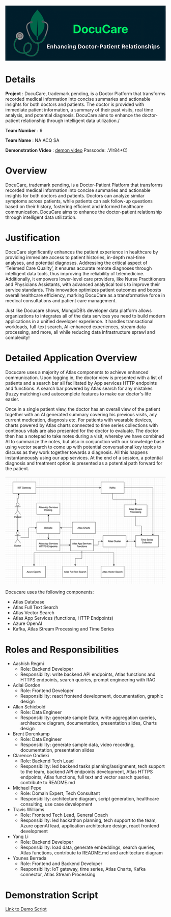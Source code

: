 ![LogoTitle](Screenshots/Docucare_LogoTitle.png)

# Details

**Project** : DocuCare, trademark pending, is a Doctor Platform that transforms recorded medical information into concise summaries and actionable insights for both doctors and patients. The doctor is provided with immediate patient information, a summary of their past visits, real time analysis, and potential diagnosis. DocuCare aims to enhance the doctor-patient relationship through intelligent data utilization./ 

**Team Number** : 9  

**Team Name** : NA ACQ SA  

**Demonstration Video** : [demon video](https://mongodb.zoom.com/rec/share/2iRbR8D1MKidumrsCfXgi7qr94XUIGuriAY0L9DJidDGY3N3kPc5JqMCAENRtYUU.hT1rAJl2rAADay5E)
 Passcode: .V!r84+C)  

# Overview

DocuCare, trademark pending, is a Doctor-Patient Platform that transforms recorded medical information into concise summaries and actionable insights for both doctors and patients. Doctors can analyze similar symptoms across patients, while patients can ask follow-up questions based on their history, fostering efficient and informed healthcare communication. DocuCare aims to enhance the doctor-patient relationship through intelligent data utilization.

# Justification
 
DocuCare significantly enhances the patient experience in healthcare by providing immediate access to patient histories, in-depth real-time analyses, and potential diagnoses. Addressing the critical aspect of ‘Telemed Care Quality’, it ensures accurate remote diagnoses through intelligent data tools, thus improving the reliability of telemedicine. Additionally, it empowers lower-level care providers, like Nurse Practitioners and Physicians Assistants, with advanced analytical tools to improve their service standards. This innovation optimizes patient outcomes and boosts overall healthcare efficiency, marking DocuCare as a transformative force in medical consultations and patient care management.

Just like Docucare shows, MongoDB’s developer data platform allows organizations to integrates all of the data services you need to build modern applications in a unified developer experience. It handles transactional workloads, full-text search, AI-enhanced experiences, stream data processing, and more, all while reducing data infrastructure sprawl and complexity!

# Detailed Application Overview

Docucare uses a majority of Atlas components to achieve enhanced communication. Upon logging in, the doctor view is presented with a list of patients and a search bar all facilitated by App services HTTP endpoints and functions. A search bar powered by Atlas search for any mistakes (fuzzy matching) and autocomplete features to make our doctor's life easier. 

Once in a single patient view, the doctor has an overall view of the patient together with an AI generated summary covering his previous visits, any current medication, diagnosis etc. For patients with wearable devices, charts powered by Atlas charts connected to time series collections with continous vitals are also presented for the doctor to evaluate. The doctor then has a notepad to take notes during a visit, whereby we have combined AI to summarize the notes, but also in conjunction with our knowledge base using vector search to come up with potential conversational key topics to discuss as they work together towards a diagnosis. All this happens instantaneously using our app services. At the end of a session, a potential diagnosis and treatment option is presented as a potential path forward for the patient.

![Architecture Diagram](Screenshots/Docucare_Arch.png)


Docucare uses the following components:

* Atlas Database
* Atlas Full Text Search
* Atlas Vector Search
* Atlas App Services (functions, HTTP Endpoints)
* Azure OpenAI
* Kafka, Atlas Stream Processing and Time Series


# Roles and Responsibilities

* Aashish Regmi
   * Role: Backend Developer
   * Responsibility: write backend API endpoints, Atlas functions and HTTPS endpoints, search queries, prompt engineering with RAG
* Adlai Gordon
   * Role: Frontend Developer
   * Responsibility: react frontend development, documentation, graphic design 
* Allan Schiebold
   * Role: Data Engineer
   * Responsibility: generate sample Data, write aggregation queries, architecture diagram, documentation, presentation slides, Charts design
* Brent Dorenkamp
   * Role: Data Engineer
   * Responsibility: generate sample data, video recording, documentation, presentation slides 
* Clarence Ondieki
   * Role: Backend Tech Lead
   * Responsibility: led backend tasks planning/assignment, tech support to the team, backend API endpoints development, Atlas HTTPS endpoints, Atlas functions, full text and vector search queries, contribute to README.md   
* Michael Pepe
   * Role: Domain Expert, Tech Consultant
   * Responsibility: architecture diagram, script generation, healthcare consulting, use case development
* Travis Williams
   * Role: Frontend Tech Lead, General Coach
   * Responsibility: led hackathon planning, tech support to the team, Azure openAI lead, application architecture design, react frontend development
* Yang Li
   * Role: Backend Developer 
   * Responsibility: load data, generate embeddings, search queries, Atlas functions, contribute to README.md and architecture diagram  
* Younes Berrada
   * Role: Frontend and Backend Developer
   * Responsibility: IoT gateway, time series, Atlas Charts, Kafka connector, Atlas Stream Processing

# Demonstration Script

[Link to Demo Script](https://docs.google.com/document/d/1S3HQ6OyRCZbtwYpagZiMd62OquFzhko6_jHgirLheAY/edit?usp=sharing)
